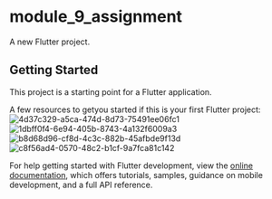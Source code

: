 # module_9_assignment

A new Flutter project.

## Getting Started

This project is a starting point for a Flutter application.

A few resources to getyou started if this is your first Flutter project:
![4d37c329-a5ca-474d-8d73-75491ee06fc1](https://github.com/DamnTam/module_9_assignment/assets/75781775/b9a90db7-c249-4c0a-8107-d4321fd1a98a)
![1dbff0f4-6e94-405b-8743-4a132f6009a3](https://github.com/DamnTam/module_9_assignment/assets/75781775/9e56e4dd-48a2-411d-a622-d6eb5761c90d)
![b8d68d96-cf8d-4c3c-882b-45afbde9f13d](https://github.com/DamnTam/module_9_assignment/assets/75781775/b20dbe21-39e0-41b0-ad96-50adaa23a5d6)
![c8f56ad4-0570-48c2-b1cf-9a7fca81c142](https://github.com/DamnTam/module_9_assignment/assets/75781775/47ee3335-eaa3-4616-8066-3ac40305700b)


For help getting started with Flutter development, view the
[online documentation](https://docs.flutter.dev/), which offers tutorials,
samples, guidance on mobile development, and a full API reference.
